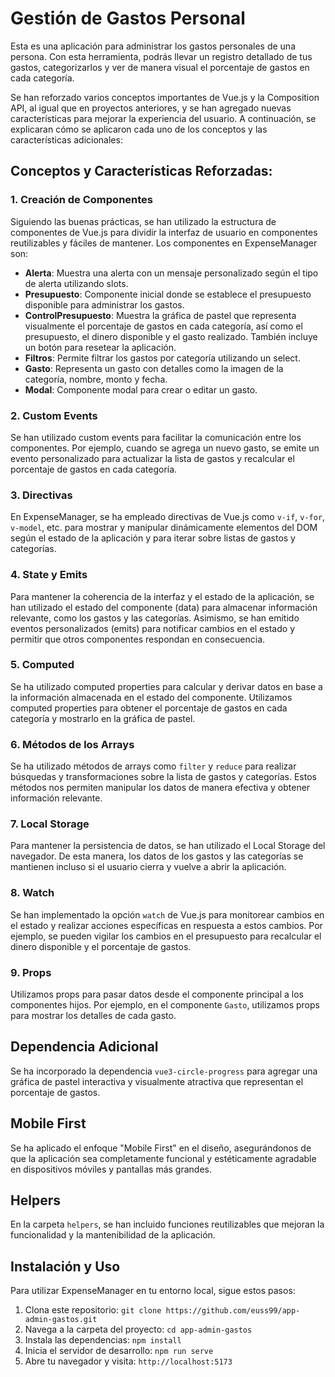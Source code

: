 # Gestión de Gastos Personal

Esta es una aplicación para administrar los gastos personales de una persona. Con esta herramienta, podrás llevar un registro detallado de tus gastos, categorizarlos y ver de manera visual el porcentaje de gastos en cada categoría.

Se han reforzado varios conceptos importantes de Vue.js y la Composition API, al igual que en proyectos anteriores, y se han agregado nuevas características para mejorar la experiencia del usuario. A continuación, se explicaran cómo se aplicaron cada uno de los conceptos y las características adicionales:

## Conceptos y Características Reforzadas:

### 1. Creación de Componentes

Siguiendo las buenas prácticas, se han utilizado la estructura de componentes de Vue.js para dividir la interfaz de usuario en componentes reutilizables y fáciles de mantener. Los componentes en ExpenseManager son:

- **Alerta**: Muestra una alerta con un mensaje personalizado según el tipo de alerta utilizando slots.
- **Presupuesto**: Componente inicial donde se establece el presupuesto disponible para administrar los gastos.
- **ControlPresupuesto**: Muestra la gráfica de pastel que representa visualmente el porcentaje de gastos en cada categoría, así como el presupuesto, el dinero disponible y el gasto realizado. También incluye un botón para resetear la aplicación.
- **Filtros**: Permite filtrar los gastos por categoría utilizando un select.
- **Gasto**: Representa un gasto con detalles como la imagen de la categoría, nombre, monto y fecha.
- **Modal**: Componente modal para crear o editar un gasto.

### 2. Custom Events

Se han utilizado custom events para facilitar la comunicación entre los componentes. Por ejemplo, cuando se agrega un nuevo gasto, se emite un evento personalizado para actualizar la lista de gastos y recalcular el porcentaje de gastos en cada categoría.

### 3. Directivas

En ExpenseManager, se ha empleado directivas de Vue.js como `v-if`, `v-for`, `v-model`, etc. para mostrar y manipular dinámicamente elementos del DOM según el estado de la aplicación y para iterar sobre listas de gastos y categorías.

### 4. State y Emits

Para mantener la coherencia de la interfaz y el estado de la aplicación, se han utilizado el estado del componente (data) para almacenar información relevante, como los gastos y las categorías. Asimismo, se han emitido eventos personalizados (emits) para notificar cambios en el estado y permitir que otros componentes respondan en consecuencia.

### 5. Computed

Se ha utilizado computed properties para calcular y derivar datos en base a la información almacenada en el estado del componente. Utilizamos computed properties para obtener el porcentaje de gastos en cada categoría y mostrarlo en la gráfica de pastel.

### 6. Métodos de los Arrays

Se ha utilizado métodos de arrays como `filter` y `reduce` para realizar búsquedas y transformaciones sobre la lista de gastos y categorías. Estos métodos nos permiten manipular los datos de manera efectiva y obtener información relevante.

### 7. Local Storage

Para mantener la persistencia de datos, se han utilizado el Local Storage del navegador. De esta manera, los datos de los gastos y las categorías se mantienen incluso si el usuario cierra y vuelve a abrir la aplicación.

### 8. Watch

Se han implementado la opción `watch` de Vue.js para monitorear cambios en el estado y realizar acciones específicas en respuesta a estos cambios. Por ejemplo, se pueden vigilar los cambios en el presupuesto para recalcular el dinero disponible y el porcentaje de gastos.

### 9. Props

Utilizamos props para pasar datos desde el componente principal a los componentes hijos. Por ejemplo, en el componente `Gasto`, utilizamos props para mostrar los detalles de cada gasto.

## Dependencia Adicional

Se ha incorporado la dependencia `vue3-circle-progress` para agregar una gráfica de pastel interactiva y visualmente atractiva que representan el porcentaje de gastos.

## Mobile First

Se ha aplicado el enfoque "Mobile First" en el diseño, asegurándonos de que la aplicación sea completamente funcional y estéticamente agradable en dispositivos móviles y pantallas más grandes.

## Helpers

En la carpeta `helpers`, se han incluido funciones reutilizables que mejoran la funcionalidad y la mantenibilidad de la aplicación.

## Instalación y Uso

Para utilizar ExpenseManager en tu entorno local, sigue estos pasos:

1. Clona este repositorio: `git clone https://github.com/euss99/app-admin-gastos.git`
2. Navega a la carpeta del proyecto: `cd app-admin-gastos`
3. Instala las dependencias: `npm install`
4. Inicia el servidor de desarrollo: `npm run serve`
5. Abre tu navegador y visita: `http://localhost:5173`
